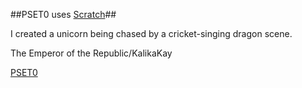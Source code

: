 ##PSET0 uses [Scratch](https://scratch.mit.edu/)##

I created a unicorn being chased by a cricket-singing dragon scene. 

The Emperor of the Republic/KalikaKay 

[PSET0](https://scratch.mit.edu/projects/108964307/)
